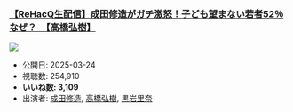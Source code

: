 ### [【ReHacQ生配信】成田修造がガチ激怒！子ども望まない若者52％なぜ？　【高橋弘樹】](https://www.youtube.com/watch?v=jrYD7CHlPWk)
[![](https://img.youtube.com/vi/jrYD7CHlPWk/sddefault.jpg)](https://www.youtube.com/watch?v=jrYD7CHlPWk)
-   公開日: 2025-03-24
-   視聴数: 254,910
-   **いいね数: 3,109**
-   出演者: [成田修造](/rehacq_fan/people/成田修造 "wikilink"), [高橋弘樹](/rehacq_fan/people/高橋弘樹 "wikilink"), [黒岩里奈](/rehacq_fan/people/黒岩里奈 "wikilink")
